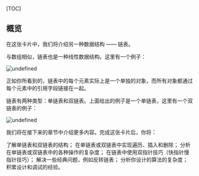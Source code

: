 [TOC]

## 概览

在这张卡片中，我们将介绍另一种数据结构 —— 链表。

与数组相似，链表也是一种线性数据结构。这里有一个例子：

![undefined](http://ww1.sinaimg.cn/large/6b0d07d7gy1g7fnyv2gz0j20tg04yaac.jpg)

正如你所看到的，链表中的每个元素实际上是一个单独的对象，而所有对象都通过每个元素中的引用字段链接在一起。

链表有两种类型：单链表和双链表。上面给出的例子是一个单链表，这里有一个双链表的例子：

![undefined](http://ww1.sinaimg.cn/large/6b0d07d7gy1g7fnz3mdh6j2152056wey.jpg)

我们将在接下来的章节中介绍更多内容。完成这张卡片后，你将：

了解单链表和双链表的结构；
在单链表或双链表中实现遍历、插入和删除；
分析在单链表或双链表中的各种操作的复杂度；
在链表中使用双指针技巧（快指针慢指针技巧）；
解决一些经典问题，例如反转链表；
分析你设计的算法的复杂度；
积累设计和调试的经验。